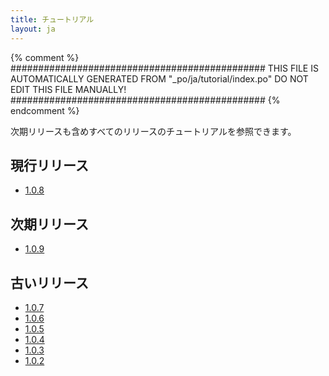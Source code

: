 ```yaml
---
title: チュートリアル
layout: ja
---
```


{% comment %}
##############################################
  THIS FILE IS AUTOMATICALLY GENERATED FROM
  "_po/ja/tutorial/index.po"
  DO NOT EDIT THIS FILE MANUALLY!
##############################################
{% endcomment %}


次期リリースも含めすべてのリリースのチュートリアルを参照できます。

## 現行リリース

* [1.0.8](1.0.8/)

## 次期リリース

* [1.0.9](1.0.9/)

## 古いリリース

* [1.0.7](1.0.7/)
* [1.0.6](1.0.6/)
* [1.0.5](1.0.5/)
* [1.0.4](1.0.4/)
* [1.0.3](1.0.3/)
* [1.0.2](1.0.2/)
